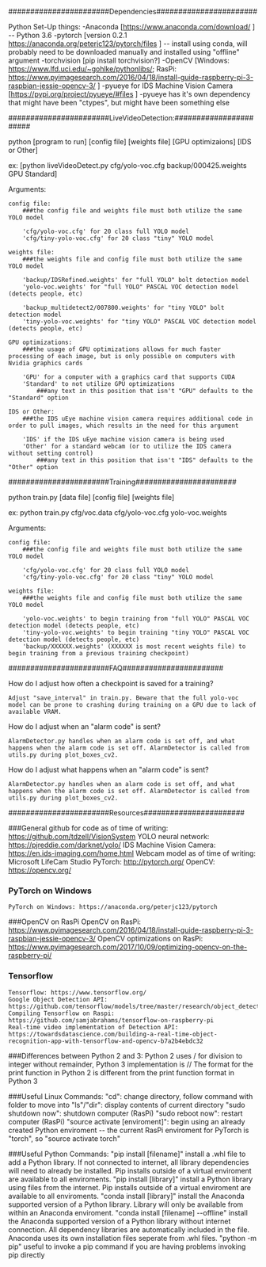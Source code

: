 












#######################Dependencies#######################

Python Set-Up things:
	-Anaconda [https://www.anaconda.com/download/ ] -- Python 3.6
	-pytorch [version 0.2.1 https://anaconda.org/peterjc123/pytorch/files ] -- install using conda, will probably need to be downloaded manually and installed using "offline" argument
	-torchvision [pip install torchvision?]
	-OpenCV [Windows: https://www.lfd.uci.edu/~gohlke/pythonlibs/; RasPi: https://www.pyimagesearch.com/2016/04/18/install-guide-raspberry-pi-3-raspbian-jessie-opencv-3/ ]
	-pyueye for IDS Machine Vision Camera [https://pypi.org/project/pyueye/#files ]
		-pyueye has it's own dependency that might have been "ctypes", but might have been something else





#######################LiveVideoDetection:#######################

python [program to run] [config file] [weights file] [GPU optimizaions] [IDS or Other]

ex: [python liveVideoDetect.py cfg/yolo-voc.cfg backup/000425.weights GPU Standard]

Arguments:

	config file:
		###the config file and weights file must both utilize the same YOLO model
		
		'cfg/yolo-voc.cfg' for 20 class full YOLO model
		'cfg/tiny-yolo-voc.cfg' for 20 class "tiny" YOLO model
		
	weights file:
		###the weights file and config file must both utilize the same YOLO model
		
		'backup/IDSRefined.weights' for "full YOLO" bolt detection model
		'yolo-voc.weights' for "full YOLO" PASCAL VOC detection model (detects people, etc)
		
		'backup_multidetect2/007800.weights' for "tiny YOLO" bolt detection model
		'tiny-yolo-voc.weights' for "tiny YOLO" PASCAL VOC detection model (detects people, etc)
		
	GPU optimizations:
		###the usage of GPU optimizations allows for much faster processing of each image, but is only possible on computers with Nvidia graphics cards
		
		'GPU' for a computer with a graphics card that supports CUDA
		'Standard' to not utilize GPU optimizations
		    ###any text in this position that isn't "GPU" defaults to the "Standard" option
			
	IDS or Other:
		###the IDS uEye machine vision camera requires additional code in order to pull images, which results in the need for this argument
		
		'IDS' if the IDS uEye machine vision camera is being used
		'Other' for a standard webcam (or to utilize the IDS camera without setting control)
		    ###any text in this position that isn't "IDS" defaults to the "Other" option
			
			
			
			
#######################Training#######################
			
python train.py [data file] [config file] [weights file]

ex: python train.py cfg/voc.data cfg/yolo-voc.cfg yolo-voc.weights

Arguments:

	config file:
		###the config file and weights file must both utilize the same YOLO model
		
		'cfg/yolo-voc.cfg' for 20 class full YOLO model
		'cfg/tiny-yolo-voc.cfg' for 20 class "tiny" YOLO model
		
	weights file:
		###the weights file and config file must both utilize the same YOLO model
		
		'yolo-voc.weights' to begin training from "full YOLO" PASCAL VOC detection model (detects people, etc)
		'tiny-yolo-voc.weights' to begin training "tiny YOLO" PASCAL VOC detection model (detects people, etc)
		'backup/XXXXXX.weights' (XXXXXX is most recent weights file) to begin training from a previous training checkpoint)

		
		
		
#######################FAQ#######################

How do I adjust how often a checkpoint is saved for a training?
	
	Adjust "save_interval" in train.py. Beware that the full yolo-voc model can be prone to crashing during training on a GPU due to lack of available VRAM.
	
How do I adjust when an "alarm code" is sent?
	
	AlarmDetector.py handles when an alarm code is set off, and what happens when the alarm code is set off. AlarmDetector is called from utils.py during plot_boxes_cv2.
	
How do I adjust what happens when an "alarm code" is sent?

	AlarmDetector.py handles when an alarm code is set off, and what happens when the alarm code is set off. AlarmDetector is called from utils.py during plot_boxes_cv2.


#######################Resources#######################

###General
	github for code as of time of writing: https://github.com/tdzell/VisionSystem
	YOLO neural network: https://pjreddie.com/darknet/yolo/
	IDS Machine Vision Camera: https://en.ids-imaging.com/home.html
	Webcam model as of time of writing: Microsoft LifeCam Studio
	PyTorch: http://pytorch.org/
	OpenCV: https://opencv.org/

### PyTorch on Windows
	PyTorch on Windows: https://anaconda.org/peterjc123/pytorch

###OpenCV on RasPi
	OpenCV on RasPi: https://www.pyimagesearch.com/2016/04/18/install-guide-raspberry-pi-3-raspbian-jessie-opencv-3/
	OpenCV optimizations on RasPi: https://www.pyimagesearch.com/2017/10/09/optimizing-opencv-on-the-raspberry-pi/

### Tensorflow
	Tensorflow: https://www.tensorflow.org/
	Google Object Detection API: https://github.com/tensorflow/models/tree/master/research/object_detection
	Compiling Tensorflow on Raspi: https://github.com/samjabrahams/tensorflow-on-raspberry-pi
	Real-time video implementation of Detection API: https://towardsdatascience.com/building-a-real-time-object-recognition-app-with-tensorflow-and-opencv-b7a2b4ebdc32

###Differences between Python 2 and 3:
	Python 2 uses / for division to integer without remainder, Python 3 implementation is //
	The format for the print function in Python 2 is different from the print function format in Python 3

###Useful Linux Commands:
	"cd": change directory, follow command with folder to move into
	"ls"/"dir": display contents of current directory
	"sudo shutdown now": shutdown computer (RasPi)
	"sudo reboot now": restart computer (RasPi)
	"source activate [enviroment]": begin using an already created Python enviroment -- the current RasPi enviroment for PyTorch is "torch", so "source activate torch"

###Useful Python Commands:
	"pip install [filename]" install a .whl file to add a Python library. If not connected to internet, all library dependencies will need to already be installed. Pip installs outside of a virtual enviroment are available to all enviroments.
	"pip install [library]" install a Python library using files from the internet. Pip installs outside of a virtual enviroment are available to all enviroments.
	"conda install [library]" install the Anaconda supported version of a Python library. Library will only be available from within an Anaconda enviroment.
	"conda install [filename] --offline" install the Anaconda supported version of a Python library without internet connection. All dependency libraries are automatically included in the file. Anaconda uses its own installation files seperate from .whl files.
	"python -m pip" useful to invoke a pip command if you are having problems invoking pip directly
